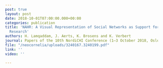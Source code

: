 ```yaml
---
post: true
layout: post
date: 2018-10-01T07:00:00.000+00:00
categories: publication
title: 'NAHR: A Visual Representation of Social Networks as Support for Art History
  Research'
authors: H. Lamqaddam, J. Aerts, K. Brosens and K. Verbert
journal: Papers of the 10th NordiCHI Conference (1–3 October 2018, Oslo), doi 10.1145/3240167.3240199.
file: "/neocornelia/uploads/3240167.3240199.pdf"
link: ''
video: ''

---
```


